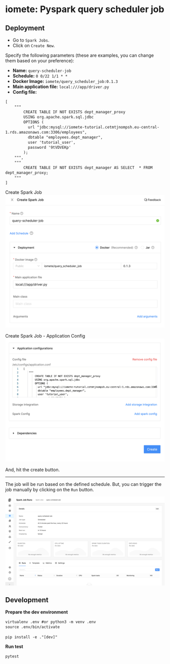 # iomete: Pyspark query scheduler job


## Deployment

- Go to `Spark Jobs`.
- Click on `Create New`.

Specify the following parameters (these are examples, you can change them based on your preference):
- **Name:** `query-scheduler-job`
- **Schedule:** `0 0/22 1/1 * *`
- **Docker Image:** `iomete/query_scheduler_job:0.1.3`
- **Main application file:** `local:///app/driver.py`
- **Config file:** 
```hocon
[
    """
        CREATE TABLE IF NOT EXISTS dept_manager_proxy
        USING org.apache.spark.sql.jdbc
        OPTIONS (
          url "jdbc:mysql://iomete-tutorial.cetmtjnompsh.eu-central-1.rds.amazonaws.com:3306/employees",
          dbtable "employees.dept_manager",
          user 'tutorial_user',
          password '9tVDVEKp'
        );
    """,
    """
        CREATE TABLE IF NOT EXISTS dept_manager AS SELECT  * FROM dept_manager_proxy;
    """
]
```

Create Spark Job
![Create Spark Job.png](doc/img/1-create-spark-job.png)

Create Spark Job - Application Config
![Create Spark Job - Application Config.png](doc/img/2-create-spark-job--application-config.png)

And, hit the create button.

---
The job will be run based on the defined schedule. But, you can trigger the job manually by clicking on the `Run` button.

![Manual Run](doc/img/3-manual-run.png)




## Development

**Prepare the dev environment**

```shell
virtualenv .env #or python3 -m venv .env
source .env/bin/activate

pip install -e ."[dev]"
```

**Run test**

```shell
pytest
```
